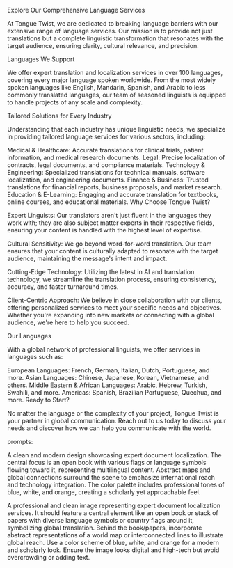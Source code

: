 Explore Our Comprehensive Language Services

At Tongue Twist, we are dedicated to breaking language barriers with our extensive range of language services. Our mission is to provide not just translations but a complete linguistic transformation that resonates with the target audience, ensuring clarity, cultural relevance, and precision.

Languages We Support

We offer expert translation and localization services in over 100 languages, covering every major language spoken worldwide. From the most widely spoken languages like English, Mandarin, Spanish, and Arabic to less commonly translated languages, our team of seasoned linguists is equipped to handle projects of any scale and complexity.

Tailored Solutions for Every Industry

Understanding that each industry has unique linguistic needs, we specialize in providing tailored language services for various sectors, including:

Medical & Healthcare: Accurate translations for clinical trials, patient information, and medical research documents.
Legal: Precise localization of contracts, legal documents, and compliance materials.
Technology & Engineering: Specialized translations for technical manuals, software localization, and engineering documents.
Finance & Business: Trusted translations for financial reports, business proposals, and market research.
Education & E-Learning: Engaging and accurate translation for textbooks, online courses, and educational materials.
Why Choose Tongue Twist?

Expert Linguists: Our translators aren't just fluent in the languages they work with; they are also subject matter experts in their respective fields, ensuring your content is handled with the highest level of expertise.

Cultural Sensitivity: We go beyond word-for-word translation. Our team ensures that your content is culturally adapted to resonate with the target audience, maintaining the message's intent and impact.

Cutting-Edge Technology: Utilizing the latest in AI and translation technology, we streamline the translation process, ensuring consistency, accuracy, and faster turnaround times.

Client-Centric Approach: We believe in close collaboration with our clients, offering personalized services to meet your specific needs and objectives. Whether you're expanding into new markets or connecting with a global audience, we're here to help you succeed.

Our Languages

With a global network of professional linguists, we offer services in languages such as:

European Languages: French, German, Italian, Dutch, Portuguese, and more.
Asian Languages: Chinese, Japanese, Korean, Vietnamese, and others.
Middle Eastern & African Languages: Arabic, Hebrew, Turkish, Swahili, and more.
Americas: Spanish, Brazilian Portuguese, Quechua, and more.
Ready to Start?

No matter the language or the complexity of your project, Tongue Twist is your partner in global communication. Reach out to us today to discuss your needs and discover how we can help you communicate with the world.



prompts:

A clean and modern design showcasing expert document localization. The central focus is an open book with various flags or language symbols flowing toward it, representing multilingual content. Abstract maps and global connections surround the scene to emphasize international reach and technology integration. The color palette includes professional tones of blue, white, and orange, creating a scholarly yet approachable feel.



A professional and clean image representing expert document localization services. It should feature a central element like an open book or stack of papers with diverse language symbols or country flags around it, symbolizing global translation. Behind the book/papers, incorporate abstract representations of a world map or interconnected lines to illustrate global reach. Use a color scheme of blue, white, and orange for a modern and scholarly look. Ensure the image looks digital and high-tech but avoid overcrowding or adding text.